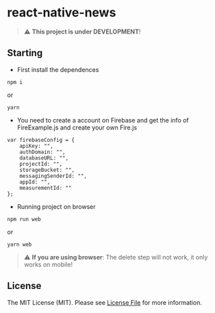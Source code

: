 # react-native-news

> :warning: **This project is under DEVELOPMENT**!

## Starting 
- First install the dependences

```
npm i 
```
or

```
yarn 
```
- You need to create a account on Firebase and get the info of FireExample.js and create your own Fire.js
```
var firebaseConfig = {
    apiKey: "",
    authDomain: "",
    databaseURL: "",
    projectId: "",
    storageBucket: "",
    messagingSenderId: "",
    appId: "",
    measurementId: ""
};
```

- Running project on browser
```
npm run web
```
or

```
yarn web
```

> :warning: **If you are using browser**: The delete step will not work, it only works on mobile!

## License

The MIT License (MIT). Please see [License File](LICENSE) for more information.
